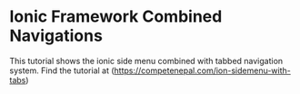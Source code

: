 # Ionic Framework Combined Navigations
This tutorial shows the ionic side menu combined with tabbed navigation system.
Find the tutorial at (https://competenepal.com/ion-sidemenu-with-tabs)